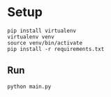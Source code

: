 # Setup

```
pip install virtualenv
virtualenv venv
source venv/bin/activate
pip install -r requirements.txt
```

## Run

```
python main.py
```